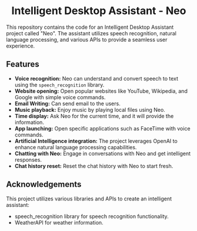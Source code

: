 <h1 align="center">Intelligent Desktop Assistant - Neo </h1>

<p>This repository contains the code for an Intelligent Desktop Assistant project called "Neo". The assistant utilizes speech recognition, natural language processing, and various APIs to provide a seamless user experience.</p>

## Features

- **Voice recognition:** Neo can understand and convert speech to text using the `speech_recognition` library.
- **Website opening:** Open popular websites like YouTube, Wikipedia, and Google with simple voice commands.
- **Email Writing:** Can send email to the users.
- **Music playback:** Enjoy music by playing local files using Neo.
- **Time display:** Ask Neo for the current time, and it will provide the information.
- **App launching:** Open specific applications such as FaceTime with voice commands.
- **Artificial Intelligence integration:** The project leverages OpenAI to enhance natural language processing capabilities.
- **Chatting with Neo:** Engage in conversations with Neo and get intelligent responses.
- **Chat history reset:** Reset the chat history with Neo to start fresh.


## Acknowledgements

This project utilizes various libraries and APIs to create an intelligent assistant:

- speech_recognition library for speech recognition functionality.
- WeatherAPI for weather information.
